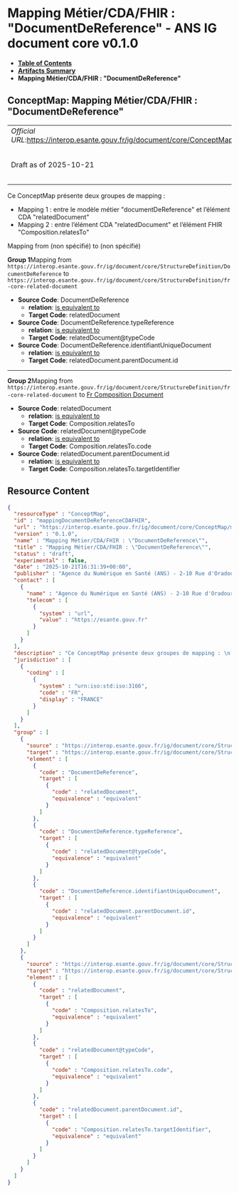# Mapping Métier/CDA/FHIR : "DocumentDeReference" - ANS IG document core v0.1.0

* [**Table of Contents**](toc.md)
* [**Artifacts Summary**](artifacts.md)
* **Mapping Métier/CDA/FHIR : "DocumentDeReference"**

## ConceptMap: Mapping Métier/CDA/FHIR : "DocumentDeReference" 

| | |
| :--- | :--- |
| *Official URL*:https://interop.esante.gouv.fr/ig/document/core/ConceptMap/mappingDocumentDeReferenceCDAFHIR | *Version*:0.1.0 |
| Draft as of 2025-10-21 | *Computable Name*:Mapping Métier/CDA/FHIR : "DocumentDeReference" |

 
Ce ConceptMap présente deux groupes de mapping : 
* Mapping 1 : entre le modèle métier "documentDeReference" et l’élément CDA "relatedDocument"
* Mapping 2 : entre l’élément CDA "relatedDocument" et l’élément FHIR "Composition.relatesTo"
 

Mapping from (non spécifié) to (non spécifié)

**Group 1**Mapping from `https://interop.esante.gouv.fr/ig/document/core/StructureDefinition/DocumentDeReference` to `https://interop.esante.gouv.fr/ig/document/core/StructureDefinition/fr-core-related-document`

* **Source Code**: DocumentDeReference
  * **relation**: [is equivalent to](http://hl7.org/fhir/R5/codesystem-concept-map-relationship.html#equivalent)
  * **Target Code**: relatedDocument
* **Source Code**: DocumentDeReference.typeReference
  * **relation**: [is equivalent to](http://hl7.org/fhir/R5/codesystem-concept-map-relationship.html#equivalent)
  * **Target Code**: relatedDocument@typeCode
* **Source Code**: DocumentDeReference.identifiantUniqueDocument
  * **relation**: [is equivalent to](http://hl7.org/fhir/R5/codesystem-concept-map-relationship.html#equivalent)
  * **Target Code**: relatedDocument.parentDocument.id

-------

**Group 2**Mapping from `https://interop.esante.gouv.fr/ig/document/core/StructureDefinition/fr-core-related-document` to [Fr Composition Document](StructureDefinition-fr-composition-document.md)

* **Source Code**: relatedDocument
  * **relation**: [is equivalent to](http://hl7.org/fhir/R5/codesystem-concept-map-relationship.html#equivalent)
  * **Target Code**: Composition.relatesTo
* **Source Code**: relatedDocument@typeCode
  * **relation**: [is equivalent to](http://hl7.org/fhir/R5/codesystem-concept-map-relationship.html#equivalent)
  * **Target Code**: Composition.relatesTo.code
* **Source Code**: relatedDocument.parentDocument.id
  * **relation**: [is equivalent to](http://hl7.org/fhir/R5/codesystem-concept-map-relationship.html#equivalent)
  * **Target Code**: Composition.relatesTo.targetIdentifier



## Resource Content

```json
{
  "resourceType" : "ConceptMap",
  "id" : "mappingDocumentDeReferenceCDAFHIR",
  "url" : "https://interop.esante.gouv.fr/ig/document/core/ConceptMap/mappingDocumentDeReferenceCDAFHIR",
  "version" : "0.1.0",
  "name" : "Mapping Métier/CDA/FHIR : \"DocumentDeReference\"",
  "title" : "Mapping Métier/CDA/FHIR : \"DocumentDeReference\"",
  "status" : "draft",
  "experimental" : false,
  "date" : "2025-10-21T16:31:39+00:00",
  "publisher" : "Agence du Numérique en Santé (ANS) - 2-10 Rue d'Oradour-sur-Glane, 75015 Paris",
  "contact" : [
    {
      "name" : "Agence du Numérique en Santé (ANS) - 2-10 Rue d'Oradour-sur-Glane, 75015 Paris",
      "telecom" : [
        {
          "system" : "url",
          "value" : "https://esante.gouv.fr"
        }
      ]
    }
  ],
  "description" : "Ce ConceptMap présente deux groupes de mapping : \n - Mapping 1 : entre le modèle métier \\\"documentDeReference\\\" et l'élément CDA \\\"relatedDocument\\\"\n - Mapping 2 : entre l'élément CDA \\\"relatedDocument\\\" et l'élément FHIR \\\"Composition.relatesTo\\\" ",
  "jurisdiction" : [
    {
      "coding" : [
        {
          "system" : "urn:iso:std:iso:3166",
          "code" : "FR",
          "display" : "FRANCE"
        }
      ]
    }
  ],
  "group" : [
    {
      "source" : "https://interop.esante.gouv.fr/ig/document/core/StructureDefinition/DocumentDeReference",
      "target" : "https://interop.esante.gouv.fr/ig/document/core/StructureDefinition/fr-core-related-document",
      "element" : [
        {
          "code" : "DocumentDeReference",
          "target" : [
            {
              "code" : "relatedDocument",
              "equivalence" : "equivalent"
            }
          ]
        },
        {
          "code" : "DocumentDeReference.typeReference",
          "target" : [
            {
              "code" : "relatedDocument@typeCode",
              "equivalence" : "equivalent"
            }
          ]
        },
        {
          "code" : "DocumentDeReference.identifiantUniqueDocument",
          "target" : [
            {
              "code" : "relatedDocument.parentDocument.id",
              "equivalence" : "equivalent"
            }
          ]
        }
      ]
    },
    {
      "source" : "https://interop.esante.gouv.fr/ig/document/core/StructureDefinition/fr-core-related-document",
      "target" : "https://interop.esante.gouv.fr/ig/document/core/StructureDefinition/fr-composition-document",
      "element" : [
        {
          "code" : "relatedDocument",
          "target" : [
            {
              "code" : "Composition.relatesTo",
              "equivalence" : "equivalent"
            }
          ]
        },
        {
          "code" : "relatedDocument@typeCode",
          "target" : [
            {
              "code" : "Composition.relatesTo.code",
              "equivalence" : "equivalent"
            }
          ]
        },
        {
          "code" : "relatedDocument.parentDocument.id",
          "target" : [
            {
              "code" : "Composition.relatesTo.targetIdentifier",
              "equivalence" : "equivalent"
            }
          ]
        }
      ]
    }
  ]
}

```
